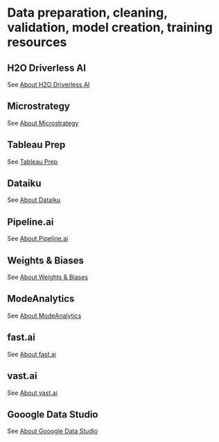 # Data preparation, cleaning, validation, model creation, training resources

## H2O Driverless AI

See [About H2O Driverless AI](about-H2O-Driverless-AI.md)

## Microstrategy

See [About Microstrategy](about-Microstrategy.md)

## Tableau Prep

See [Tableau Prep](about-Tableau-Prep.md)

## Dataiku

See [About Dataiku](about-Dataiku.md)

## Pipeline.ai

See [About Pipeline.ai](about-Pipeline.ai.md)

## Weights & Biases

See [About Weights & Biases](about-Weights-and-Biases.md)

## ModeAnalytics

See [About ModeAnalytics](about-ModeAnalytics.md)

## fast.ai

See [About fast.ai](about-fast.ai.md)

## vast.ai

See [About vast.ai](about-vast.ai.md)

## Gooogle Data Studio

See [About Gooogle Data Studio](about-Gooogle-Data-Studio.md)